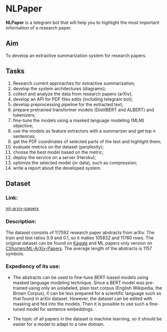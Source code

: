 # NLPaper

**NLPaper** is a telegram bot that will help you to highlight the most
important information of a research paper.

## Aim 

To develop an extractive summarization system for research papers.

## Tasks

1. Research current approaches for extractive summarization;
2. develop the system architectures (diagrams);
3. collect and analyze the data from research papers (arXiv);
4. develop an API for PDF files edits (including telegram bot);
5. develop preprocessing pipeline for the extracted text;
6. prepare pretrained transformer models (DistilBERT and ALBERT) and
   tokenizers;
7. fine-tune the models using a masked language modeling (MLM) objective;
8. use the models as feature extractors with a summarizer and get top n
   sentences;
9. get the PDF coordinates of selected parts of the text and highlight them;
10. evaluate metrics on the dataset (perplexity);
11. choose the best model based on the metric;
12. deploy the service on a server (Heroku);
13. optimize the selected model (or data), such as compression;
14. write a report about the developed system.

## Dataset

### Link:
[ml-arxiv-papers](https://huggingface.co/datasets/aalksii/ml-arxiv-papers)

### Description:
The dataset consists of 117592 research paper abstracts from arXiv. 
The train and test ratios 0.9 and 0.1, so it makes 105832 and 11760 rows.
The original dataset can be found on 
[Kaggle](https://www.kaggle.com/datasets/Cornell-University/arxiv) and 
ML papers only version on 
[CShorten/ML-ArXiv-Papers](https://huggingface.co/datasets/CShorten/ML-ArXiv-Papers). 
The average length of the abstracts is 1157 symbols.

### Expediency of its use: 

- The abstracts can be used to fine-tune BERT-based models using masked language
modeling technique. Since a BERT model was pre-trained using only an unlabeled,
plain text corpus (English Wikipedia, the Brown Corpus), it can be less
prepared for a scientific language such as that found in arXiv dataset.
However, the dataset can be edited with masking and fed into the models. Then
it is possible to use such a fine-tuned model for sentence embeddings.

- The topic of all papers in the dataset is machine learning, so it should
be easier for a model to adapt to a new domain.
